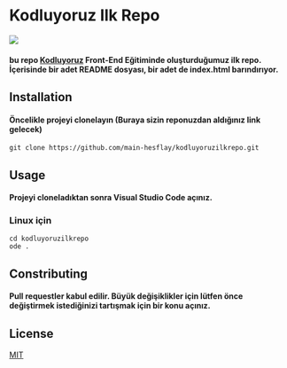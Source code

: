 # Kodluyoruz Ilk Repo

![](https://cdn.sanity.io/images/9kdepi1d/production/65c832d202a503b15d99e628f4313782f3ef50db-300x62.png)

#### bu repo [Kodluyoruz](https://www.kodluyoruz.org/) Front-End Eğitiminde oluşturduğumuz ilk repo. İçerisinde bir adet README dosyası, bir adet de index.html barındırıyor.

## Installation

#### Öncelikle projeyi clonelayın (Buraya sizin reponuzdan aldığınız link gelecek)

```
git clone https://github.com/main-hesflay/kodluyoruzilkrepo.git
```

## Usage

#### Projeyi cloneladıktan sonra Visual Studio Code açınız.

### Linux için

```
cd kodluyoruzilkrepo
ode .
```

## Constributing

#### Pull requestler kabul edilir. Büyük değişiklikler için lütfen önce değiştirmek istediğinizi tartışmak için bir konu açınız.


## License
[MIT](https://github.com/main-hesflay/kodluyoruzilkrepo/blob/main/LICENSE)
